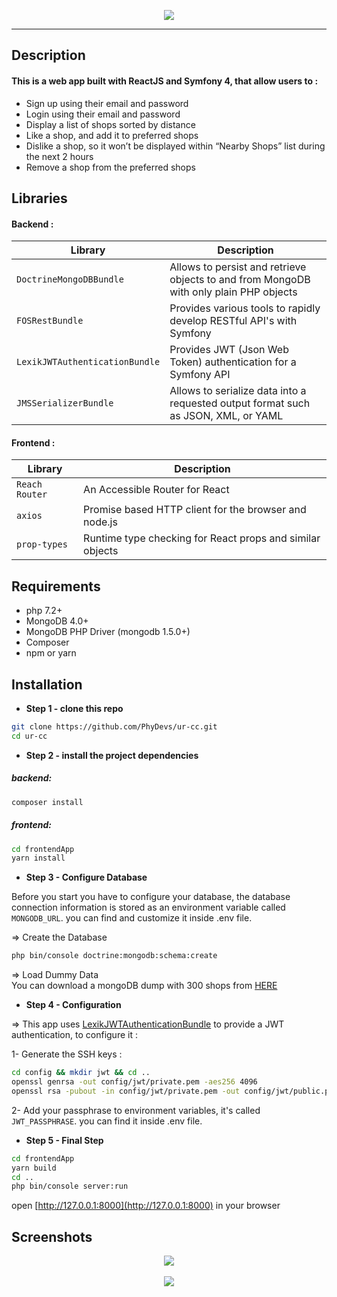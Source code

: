 <p align="center">
    <img src="https://i.postimg.cc/K82st84N/symfony-react.png" />
</p>

___

Description
------------

#### This is a web app built with ReactJS and Symfony 4, that allow users to :

* Sign up using their email and password
* Login using their email and password
* Display a list of shops sorted by distance
* Like a shop, and add it to preferred shops
* Dislike a shop, so it won’t be displayed within “Nearby Shops” list during the next 2 hours
* Remove a shop from the preferred shops


Libraries 
------------

#### Backend :

| Library | Description |
| ------ | ------ |
| `DoctrineMongoDBBundle` | Allows to persist and retrieve objects to and from MongoDB with only plain PHP objects |
| `FOSRestBundle` | Provides various tools to rapidly develop RESTful API's with Symfony |
| `LexikJWTAuthenticationBundle` | Provides JWT (Json Web Token) authentication for a Symfony API |
| `JMSSerializerBundle` | Allows to serialize data into a requested output format such as JSON, XML, or YAML |

#### Frontend :

| Library | Description |
| ------ | ------ |
| `Reach Router` |  An Accessible Router for React |
| `axios` | Promise based HTTP client for the browser and node.js |
| `prop-types` | Runtime type checking for React props and similar objects |


Requirements
------------

* php 7.2+
* MongoDB 4.0+
* MongoDB PHP Driver (mongodb 1.5.0+)
* Composer
* npm or yarn

Installation 
------------

* **Step 1 - clone this repo**
```bash
git clone https://github.com/PhyDevs/ur-cc.git
cd ur-cc
```

* **Step 2 - install the project dependencies**
##### backend:
```bash
composer install
```
##### frontend:
```bash
cd frontendApp
yarn install
```

* **Step 3 - Configure Database**

Before you start you have to configure your database, the database connection information is stored as an environment variable called `MONGODB_URL`. you can find and customize it inside .env file.

=> Create the Database
```bash
php bin/console doctrine:mongodb:schema:create
```

=> Load Dummy Data
<br>
You can download a mongoDB dump with 300 shops from [HERE][1]

* **Step 4 - Configuration**
 
=> This app uses [LexikJWTAuthenticationBundle][2] to provide a JWT authentication, to configure it :

1- Generate the SSH keys :
```bash
cd config && mkdir jwt && cd ..
openssl genrsa -out config/jwt/private.pem -aes256 4096
openssl rsa -pubout -in config/jwt/private.pem -out config/jwt/public.pem
```
2- Add your passphrase to environment variables, it's called `JWT_PASSPHRASE`. you can find it inside .env file. 

* **Step 5 - Final Step**

```bash
cd frontendApp
yarn build
cd ..
php bin/console server:run
```
open [http://127.0.0.1:8000](http://127.0.0.1:8000) in your browser


Screenshots 
------------
<p align="center">
    <img src="https://i.postimg.cc/BQc3R6L8/sf-react-ss.png" />
    <br><br>
    <img src="https://i.postimg.cc/4y7QX9bw/log.jpg" />
</p>

[1]: https://github.com/hiddenfounders/web-internship-cc/blob/master/dump-shops.zip
[2]: https://github.com/lexik/LexikJWTAuthenticationBundle
